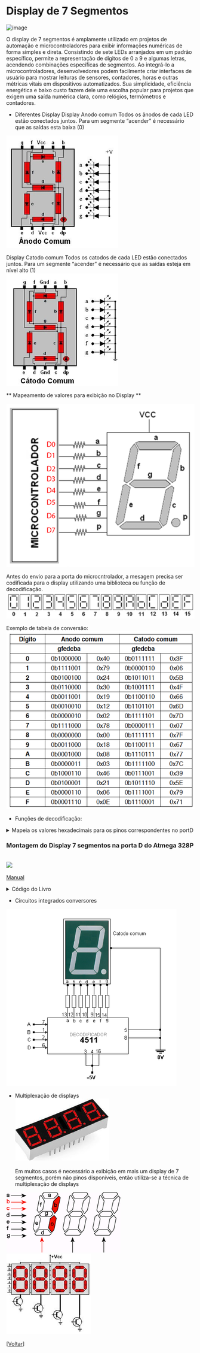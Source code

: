 # Display de 7 Segmentos
![image](https://github.com/mchavesferreira/smc/assets/63993080/bc143a19-708e-40a5-90df-d26952f0ade5)

O display de 7 segmentos é amplamente utilizado em projetos de automação e microcontroladores para exibir informações numéricas de forma simples e direta. Consistindo de sete LEDs arranjados em um padrão específico, permite a representação de dígitos de 0 a 9 e algumas letras, acendendo combinações específicas de segmentos.
Ao integrá-lo a microcontroladores, desenvolvedores podem facilmente criar interfaces de usuário para mostrar leituras de sensores, contadores, horas e outras métricas vitais em dispositivos automatizados. Sua simplicidade, eficiência energética e baixo custo fazem dele uma escolha popular para projetos que exigem uma saída numérica clara, como relógios, termômetros e contadores.

- Diferentes Display
Display Anodo comum
Todos os ânodos de cada LED estão conectados juntos. Para um segmente “acender” é necessário que as saídas esta baixa (0)<BR>
<img src=https://github.com/mchavesferreira/smc/blob/main/imagens/display-anodo-comum.jpg>

Display Catodo comum
Todos os catodos de cada LED estão conectados juntos. Para um segmente “acender” é necessário que as saídas esteja em nível alto (1)<BR>
<img src=https://github.com/mchavesferreira/smc/blob/main/imagens/display-catodo-comum.jpg>


** Mapeamento de valores para exibição no Display **

<img src=https://github.com/mchavesferreira/smc/blob/main/imagens/display_setesementos_micro.png>

Antes do envio para a porta do microcntrolador, a mesagem precisa ser codificada para o display utilizando uma biblioteca ou função de decodificação.
<BR>
<img src=https://github.com/mchavesferreira/smc/blob/main/imagens/numeros_display.png>

Exemplo de tabela de conversão:<BR>
<img src=https://github.com/mchavesferreira/smc/blob/main/imagens/tabela_anodo_catodo_display.png>


- Funções de decodificação:
  
<details><summary>Mapeia os valores hexadecimais para os pinos correspondentes no portD</summary>
<p>



```ruby
// utilizando no codigo principal:   ex:  PORTD = seg7_hex[3];
const unsigned char seg7_hex[] = {  0x40,
                                     0x79,
                                     0x24,
                                     0x30,
 0x19,
0x12,
0x02,
 0x78,
 0x00,
0x18,
0x08,
0x03,
0x46,
0x21,
0x06,
0x0E};

```
</p>
</details> 


### Montagem do Display 7 segmentos na porta D do Atmega 328P
<BR>
<img src=https://github.com/mchavesferreira/smc/assets/63993080/0ff59182-d118-4795-92c8-6a0e59dcaec7><BR>

<a href=https://github.com/mchavesferreira/smc/blob/main/imagens/montando%20display%207%20segmentos.pdf> Manual</a>

<details><summary>Código do Livro</summary>
<p>

```ruby
//--------------------------------------------------------------------------------- //
//		AVR e Arduino: Técnicas de Projeto, 2a ed. - 2012.							//	
//--------------------------------------------------------------------------------- //
//================================================================================	//
//    		ESCREVENDO EM UM DISPLAY DE 7 SEGMENTOS ANODO COMUM						//
//================================================================================	//
#define F_CPU 16000000UL	//define a frequência do microcontrolador em 16MHz

#include <avr/io.h> 	 	//definições do componente especificado
#include <util/delay.h>		//biblioteca para o uso das rotinas de _delay_
#include <avr/pgmspace.h>	//biblioteca para poder gravar dados na memória flash 

//Definições de macros - para o trabalho com os bits de uma variável
#define tst_bit(Y,bit_x) (Y&(1<<bit_x)) //testa o bit x da variável Y (retorna 0 ou 1)

#define DISPLAY	 PORTD		//define um nome auxiliar para o display  
#define BOTAO 	 PB0 		//define PB0 com o nome de BOTAO

//variável gravada na memória flash
const unsigned char Tabela[] PROGMEM = {0x40, 0x79, 0x24, 0x30, 0x19, 0x12, 0x02, 0x78, 0x00, 0x18, 0x08, 0x03, 0x46, 0x21, 0x06, 0x0E};
//-----------------------------------------------------------------------------------

int main()
{
	unsigned char valor = 0;	//declara variável local
	
	DDRB = 0b11111110;			//PB0 como pino de entrada, os demais pinos como saída
	PORTB= 0x01;				//habilita o pull-up do PB0		 
	DDRD = 0xFF;				//PORTD como saída (display)
	PORTD= 0xFF;				//desliga o display
	UCSR0B = 0x00;				//PD0 e PD1 como I/O genérico, para uso no Arduino

	while(1) 					//laço infinito
	{
		if(!tst_bit(PINB,BOTAO))//se o botão for pressionado executa  
		{ 
			if(valor==0x0F)		//se o valor for igual a 0xF, zera o valor, 
				valor=0;
			else 				//se não o incrementa
				valor++;

			//decodifica o valor e mostra no display, busca o valor na Tabela.
			DISPLAY = pgm_read_byte(&Tabela[valor]); 
			
			_delay_ms(200);		//atraso para incremento automático do nr. no display
			
		}//if botão

	}//laço infinito
}
//===================================================================================
```
</p>
</details> 


- Circuitos integrados conversores
<img src=https://github.com/mchavesferreira/smc/blob/main/imagens/4511dsp.gif>

- Multiplexação de displays
<BR><img src=https://github.com/mchavesferreira/smc/blob/main/imagens/7-display-multiplexing.jpg><BR><BR>
Em muitos casos é necessário a exibição em mais um display de 7 segmentos, porém não pinos disponíveis, então utiliza-se a técnica de multiplexação de displays

<img src=https://github.com/mchavesferreira/smc/blob/main/imagens/multiplexing.gif>

<img src=https://github.com/mchavesferreira/smc/blob/main/imagens/ligacao-multiplexing.jpg>

[<a href=Readme.md>Voltar</a>]
